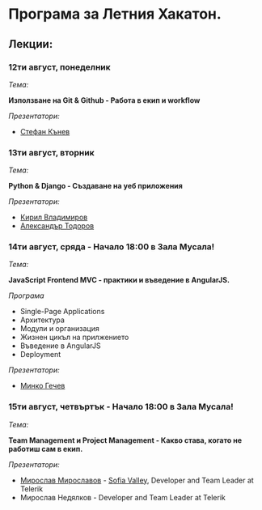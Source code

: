 # Програма за Летния Хакатон.

## Лекции:

### 12ти август, понеделник

_Тема:_

__Използване на Git & Github - Работа в екип и workflow__

_Презентатори:_

* [Стефан Кънев](http://skanev.com/)

### 13ти август, вторник

_Тема:_

__Python & Django - Създаване на уеб приложения__

_Презентатори:_

* [Кирил Владимиров](https://github.com/Vladimiroff)
* [Александър Тодоров](http://atodorov.org/)

### 14ти август, сряда - Начало 18:00 в Зала Мусала!

_Тема:_

__JavaScript Frontend MVC - практики и въведение в AngularJS.__

_Програма_
* Single-Page Applications
* Архитектура
* Модули и организация
* Жизнен цикъл на прилжението
* Въведение в AngularJS
* Deployment

_Презентатори:_

* [Минко Гечев](http://blog.mgechev.com/)


### 15ти август, четвъртък - Начало 18:00 в Зала Мусала!

_Тема:_

__Team Management и Project Management - Какво става, когато не работиш сам в екип.__

_Презентатори:_

* [Мирослав Мирославов](https://twitter.com/mmiroslavov) - [Sofia Valley](http://sofiavalley.com), Developer and Team Leader at Telerik
* Мирослав Недялков - Developer and Team Leader at Telerik
